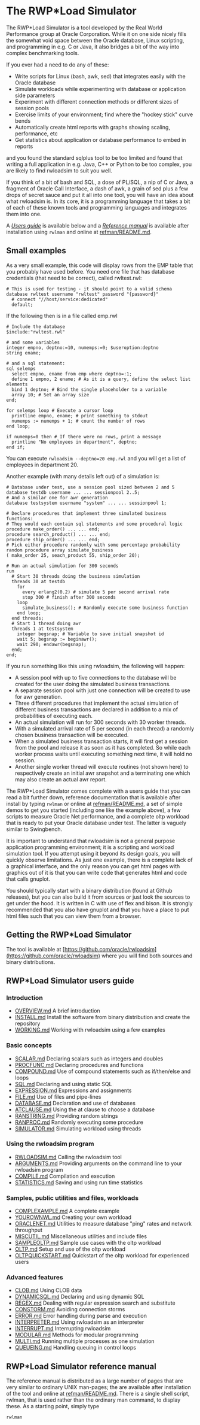# The RWP\*Load Simulator

The RWP*Load Simulator is a tool developed by the Real World Performance group at Oracle Corporation.
While it on one side nicely fills the somewhat void space between the Oracle database,
Linux scripting, and programming in e.g. C or Java,
it also bridges a bit of the way into complex benchmarking tools.

If you ever had a need to do any of these:

* Write scripts for Linux (bash, awk, sed) that integrates easily with the Oracle database
* Simulate workloads while experimenting with database or application side parameters
* Experiment with different connection methods or different sizes of session pools
* Exercise limits of your environment; find where the "hockey stick" curve bends
* Automatically create html reports with graphs showing scaling, performance, etc
* Get statistics about application or database performance to embed in reports

and you found the standard sqlplus tool to be too limited and found that writing
a full application in e.g. Java, C++ or Python to be too complex,
you are likely to find rwloadsim to suit you well.

If you think of a bit of bash and SQL, a dose of PL/SQL, a nip of C or Java, a fragment of Oracle Call Interface, 
a dash of awk, a grain of sed plus a few drops of secret sauce and put it all into one tool, you will have an idea about what rwloadsim is.
In its core, it is a programming language that takes a bit of each of these known tools and programming languages and integrates them into one.

A [*Users guide*](#rwpload-simulator-users-guide) is available below and a [*Reference manual*](#rwpload-simulator-reference-manual) is
available after installation using ```rwlman``` and online at [refman/README.md](refman/README.md).

## Small examples

As a very small example, this code will display rows from the EMP table
that you probably have used before.
You need one file that has database credentials (that need to be correct), called rwltest.rwl:
```
# This is used for testing - it should point to a valid schema
database rwltest username "rwltest" password "{password}" 
  # connect "//host/service:dedicated" 
  default;
```
If the following then is in a file called emp.rwl
```
# Include the database
$include:"rwltest.rwl"

# and some variables
integer empno, deptno:=10, numemps:=0; $useroption:deptno
string ename;

# and a sql statement:
sql selemps
  select empno, ename from emp where deptno=:1;
  define 1 empno, 2 ename; # As it is a query, define the select list elements
  bind 1 deptno; # Bind the single placeholder to a variable
  array 10; # Set an array size
end;

for selemps loop # Execute a cursor loop
  printline empno, ename; # print something to stdout
  numemps := numemps + 1; # count the number of rows
end loop;

if numemps=0 then # If there were no rows, print a message
  printline "No employees in department", deptno;
end if;
```
You can execute ```rwloadsim --deptno=20 emp.rwl``` and you will get a list of employees in department 20.

Another example (with many details left out) of a simulation is:
```
# Database under test, use a session pool sized between 2 and 5
database testdb username ... ... sessionpool 2..5;
# And a similar one for awr generation
database testsystem username "system" ... ... sessionpool 1;

# Declare procedures that implement three simulated business functions:
# They would each contain sql statements and some procedural logic
procedure make_order() ... ... end;
procedure search_product() ... ... end;
procedure ship_order() ... ... end;
# Pick either procedure randomly with some percentage probability
random procedure array simulate_business
( make_order 25, seach_product 55, ship_order 20);

# Run an actual simulation for 300 seconds
run
  # Start 30 threads doing the business simulation
  threads 30 at testdb 
    for
      every erlang2(0.2) # simulate 5 per second arrival rate
      stop 300 # finish after 300 seconds
    loop
      simulate_business(); # Randomly execute some business function
    end loop;
  end threads;
  # Start 1 thread doing awr
  threads 1 at testsystem
    integer begsnap; # Variable to save initial snapshot id
    wait 5; begsnap := beginawr();
    wait 290; endawr(begsnap);
  end;
end;
```
If you run something like this using rwloadsim, the following will happen:

* A session pool with up to five connections to the database will be created for the user doing the simulated business transactions.
* A separate session pool with just one connection will be created to use for awr generation.
* Three different procedures that implement the actual simulation of different business transactions are declared in addition to a mix of probabilities of executing each.
* An actual simulation will run for 300 seconds with 30 worker threads.
* With a simulated arrival rate of 5 per second (in each thread) a randomly chosen business transaction will be executed.
* When a simulated business transaction starts, it will first get a session from the pool and release it as soon as it has completed. So while each worker process waits until executing something next time, it will hold no session.
* Another single worker thread will execute routines (not shown here) to respectively create an initial awr snapshot and a terminating one which may also create an actual awr report.

The RWP*Load Simulator comes complete with a users guide that you can read a bit further down,
reference documentation that is available after install by typing ```rwlman```
or online at [refman/README.md](refman/README.md),
a set of simple demos to get you started (including one like the example above),
a few scripts to measure Oracle Net performance,
and a complete oltp workload that is ready to put your Oracle database under test.
The latter is vaguely similar to Swingbench.

It is important to understand that rwloadsim is not a general purpose application programming environment; it is a scripting and workload simulation tool.
If you attempt using it beyond its design goals, you will quickly observe limitations.
As just one example, there is a complete lack of a graphical interface, and the only reason you can get html pages with graphics out of it is that you can write code that generates html and code that calls gnuplot.

You should typically start with a binary distribution (found at Github releases), but you can also build it from sources or just look the sources to get under the hood.
It is written in C with use of flex and bison.
It is strongly recommended that you also have gnuplot and that you have a place to put html files such that you can view them from a browser.

## Getting the RWP\*Load Simulator

The tool is available at [https://github.com/oracle/rwloadsim](https://github.com/oracle/rwloadsim) where
you will find both sources and binary distributions.

## RWP\*Load Simulator users guide

### Introduction

* [OVERVIEW.md](OVERVIEW.md) A brief introduction
* [INSTALL.md](INSTALL.md) Install the software from binary distribution and create the repository
* [WORKING.md](WORKING.md) Working with rwloadsim using a few examples

### Basic concepts

* [SCALAR.md](SCALAR.md) Declaring scalars such as integers and doubles
* [PROCFUNC.md](PROCFUNC.md) Declaring procedures and functions
* [COMPOUND.md](COMPOUND.md) Use of compound statements such as if/then/else and loops
* [SQL.md](SQL.md) Declaring and using static SQL
* [EXPRESSION.md](EXPRESSION.md) Expressions and assignments
* [FILE.md](FILE.md) Use of files and pipe-lines
* [DATABASE.md](DATABASE.md) Declaration and use of databases
* [ATCLAUSE.md](ATCLAUSE.md) Using the at clause to choose a database
* [RANSTRING.md](RANSTRING.md) Providing random strings
* [RANPROC.md](RANPROC.md) Randomly executing some procedure
* [SIMULATOR.md](SIMULATOR.md) Simulating workload using threads

### Using the rwloadsim program

* [RWLOADSIM.md](RWLOADSIM.md) Calling the rwloadsim tool
* [ARGUMENTS.md](ARGUMENTS.md) Providing arguments on the command line to your rwloadsim program
* [COMPILE.md](COMPILE.md) Compilation and execution
* [STATISTICS.md](STATISTICS.md) Saving and using run time statistics

### Samples, public utilities and files, workloads

* [COMPLEXAMPLE.md](COMPLEXAMPLE.md) A complete example
* [YOUROWNWL.md](YOUROWNWL.md) Creating your own workload
* [ORACLENET.md](ORACLENET.md) Utilities to measure database "ping" rates and network throughput
* [MISCUTIL.md](MISCUTIL.md) Miscellaneous utilities and include files
* [SAMPLEOLTP.md](SAMPLEOLTP.md) Sample use cases with the oltp workload
* [OLTP.md](OLTP.md) Setup and use of the oltp workload
* [OLTPQUICKSTART.md](OLTPQUICKSTART.md) Quickstart of the oltp workload for experienced users

### Advanced features

* [CLOB.md](CLOB.md) Using CLOB data
* [DYNAMICSQL.md](DYNAMICSQL.md) Declaring and using dynamic SQL
* [REGEX.md](REGEX.md) Dealing with regular expression search and substitute
* [CONSTORM.md](CONSTORM.md) Avoiding connection storms
* [ERROR.md](ERROR.md) Error handling during parse and execution
* [INTERPRETER.md](INTERPRETER.md) Using rwloadsim as an interpreter
* [INTERRUPT.md](INTERRUPT.md) Interrupting rwloadsim
* [MODULAR.md](MODULAR.md) Methods for modular programming
* [MULTI.md](MULTI.md) Running multiple processes as one simulation
* [QUEUEING.md](QUEUEING.md) Handling queuing in control loops

## RWP\*Load Simulator reference manual

The reference manual is distributed as a large number of pages that are very similar
to ordinary UNIX man-pages; the are available after installation of the tool
and online at [refman/README.md](refman/README.md).
There is a single shell script, rwlman, that is used rather than the ordinary man
command, to display these.
As a starting point, simply type
```
rwlman
```
